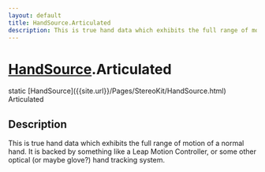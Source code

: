 ```yaml
---
layout: default
title: HandSource.Articulated
description: This is true hand data which exhibits the full range of motion of a normal hand. It is backed by something like a Leap Motion Controller, or some other optical (or maybe glove?) hand tracking system.
---
```

# [HandSource]({{site.url}}/Pages/StereoKit/HandSource.html).Articulated

<div class='signature' markdown='1'>
static [HandSource]({{site.url}}/Pages/StereoKit/HandSource.html) Articulated
</div>

## Description
This is true hand data which exhibits the full range of motion of a
normal hand. It is backed by something like a Leap Motion Controller, or
some other optical (or maybe glove?) hand tracking system.

